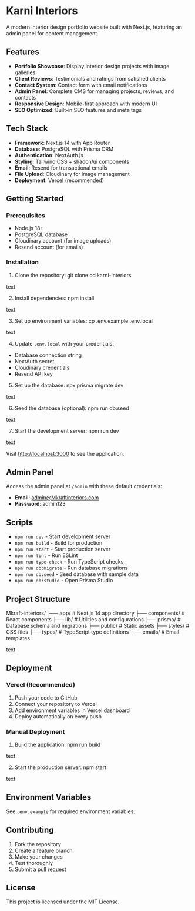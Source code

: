 # Karni Interiors

A modern interior design portfolio website built with Next.js, featuring an admin panel for content management.

## Features

- **Portfolio Showcase**: Display interior design projects with image galleries
- **Client Reviews**: Testimonials and ratings from satisfied clients
- **Contact System**: Contact form with email notifications
- **Admin Panel**: Complete CMS for managing projects, reviews, and contacts
- **Responsive Design**: Mobile-first approach with modern UI
- **SEO Optimized**: Built-in SEO features and meta tags

## Tech Stack

- **Framework**: Next.js 14 with App Router
- **Database**: PostgreSQL with Prisma ORM
- **Authentication**: NextAuth.js
- **Styling**: Tailwind CSS + shadcn/ui components
- **Email**: Resend for transactional emails
- **File Upload**: Cloudinary for image management
- **Deployment**: Vercel (recommended)

## Getting Started

### Prerequisites

- Node.js 18+ 
- PostgreSQL database
- Cloudinary account (for image uploads)
- Resend account (for emails)

### Installation

1. Clone the repository:
git clone <your-repo-url>
cd karni-interiors

text

2. Install dependencies:
npm install

text

3. Set up environment variables:
cp .env.example .env.local

text

4. Update `.env.local` with your credentials:
- Database connection string
- NextAuth secret
- Cloudinary credentials  
- Resend API key

5. Set up the database:
npx prisma migrate dev

text

6. Seed the database (optional):
npm run db:seed

text

7. Start the development server:
npm run dev

text

Visit [http://localhost:3000](http://localhost:3000) to see the application.

## Admin Panel

Access the admin panel at `/admin` with these default credentials:
- **Email**: admin@Mkraftinteriors.com
- **Password**: admin123

## Scripts

- `npm run dev` - Start development server
- `npm run build` - Build for production
- `npm run start` - Start production server
- `npm run lint` - Run ESLint
- `npm run type-check` - Run TypeScript checks
- `npm run db:migrate` - Run database migrations
- `npm run db:seed` - Seed database with sample data
- `npm run db:studio` - Open Prisma Studio

## Project Structure

Mkraft-interiors/
├── app/ # Next.js 14 app directory
├── components/ # React components
├── lib/ # Utilities and configurations
├── prisma/ # Database schema and migrations
├── public/ # Static assets
├── styles/ # CSS files
├── types/ # TypeScript type definitions
└── emails/ # Email templates

text

## Deployment

### Vercel (Recommended)

1. Push your code to GitHub
2. Connect your repository to Vercel
3. Add environment variables in Vercel dashboard
4. Deploy automatically on every push

### Manual Deployment

1. Build the application:
npm run build

text

2. Start the production server:
npm start

text

## Environment Variables

See `.env.example` for required environment variables.

## Contributing

1. Fork the repository
2. Create a feature branch
3. Make your changes
4. Test thoroughly
5. Submit a pull request

## License

This project is licensed under the MIT License.
